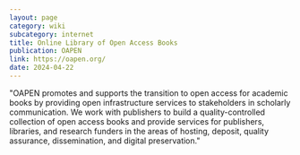 ```yaml
---
layout: page
category: wiki
subcategory: internet
title: Online Library of Open Access Books
publication: OAPEN
link: https://oapen.org/
date: 2024-04-22
---
```


"OAPEN promotes and supports the transition to open access for academic books by providing open infrastructure services to stakeholders in scholarly communication. We work with publishers to build a quality-controlled collection of open access books and provide services for publishers, libraries, and research funders in the areas of hosting, deposit, quality assurance, dissemination, and digital preservation."
